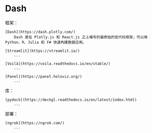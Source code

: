 # Dash

框架：

```{glossary}
[Dash](https://dash.plotly.com/)
    Dash 是在 Plotly.js 和 React.js 之上编写的最原始的低代码框架，可以用 Python、R、Julia 和 F# 快速构建数据应用。

[Streamlit](https://streamlit.io/)
    ...

[Voilà](https://voila.readthedocs.io/en/stable/)
    ...

[Panel](https://panel.holoviz.org/)
    ...
```

库：

```{glossary}
[pydeck](https://deckgl.readthedocs.io/en/latest/index.html)
    ...
```

部署：

```{glossary}
[ngrok](https://ngrok.com/)
    ...
```